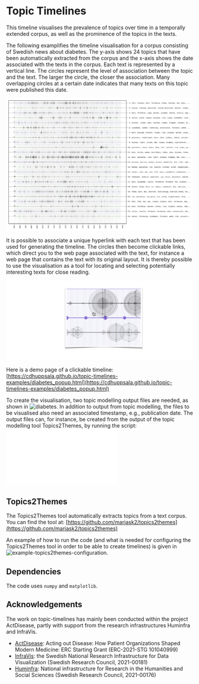 Topic Timelines
===============
This timeline visualises the prevalence of topics over time in a temporally extended corpus, as well as the prominence of the topics in the texts. 

The following examplifies the timeline visualisation for a corpus consisting of Swedish news about diabetes. The y-axis shows 24 topics that have been automatically extracted from the corpus and the x-axis shows the date associated with the texts in the corpus. Each text is represented by a vertical line. The circles represent the level of association between the topic and the text. The larger the circle, the closer the association. Many overlapping circles at a certain date indicates that many texts on this topic were published this date. 

![A visualisation of news on diabeted](diabetes.png)

It is possible to associate a unique hyperlink with each text that has been used for generating the timeline. The circles then become clickable links, which direct you to the web page associated with the text, for instance a web page that contains the text with its original layout. It is thereby possible to use the visualisation as a tool for locating and selecting potentially interesting texts for close reading.

![An example of zooming in and clicking](zoom_in.png)

Here is a demo page of a clickable timeline: [https://cdhuppsala.github.io/topic-timelines-examples/diabetes_popup.html](https://cdhuppsala.github.io/topic-timelines-examples/diabetes_popup.html)

To create the visualisation, two topic modelling output files are needed, as shown in ![diabetes](diabetes). In addition to output from topic modelling, the files to be visualised also need an associated timestamp, e.g., publication date. The output files can, for instance, be created from the output of the topic modelling tool Topics2Themes, by running the script: ![transform_topics2themes_to_topictimelines.py](transform_topics2themes_to_topictimelines.py)

Topics2Themes
-------------
The Topics2Themes tool automatically extracts topics from a text corpus. You can find the tool at: [https://github.com/mariask2/topics2themes](https://github.com/mariask2/topics2themes)

An example of how to run the code (and what is needed for configuring the Topics2Themes tool in order to be able to create timelines) is given in ![example-topics2themes-configuration](example-topics2themes-configuration). 

Dependencies
-------------

The code uses `numpy` and `matplotlib`.


Acknowledgements
----------------
The work on topic-timelines has mainly been conducted within the project ActDisease, partly with support from the research infrastructures Huminfra and InfraVis.

- [ActDisease](https://www.actdisease.org): Acting out Disease: How Patient Organizations Shaped Modern Medicine: ERC Starting Grant (ERC-2021-STG 101040999)
- [InfraVis](https://infravis.se): the Swedish National Research Infrastructure for Data Visualization (Swedish Research Council, 2021-00181)
- [Huminfra](https://www.huminfra.se): National infrastructure for Research in the Humanities and Social Sciences (Swedish Research Council, 2021-00176)

